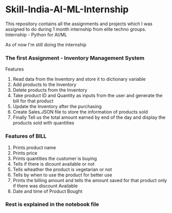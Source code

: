 # Skill-India-AI-ML-Internship
This repository contains all the assignments and projects which I was assigned to do during 1 month internship from elite techno groups.
Internship - Python for AI/ML

As of now I'm still doing the internship

### The first Assignment - Inventory Management System

Features
1. Read data from the Inventory and store it to dictionary variable
2. Add products to the Inventory
3. Delete products from the Inventory
4. Take product ID and Quantity as inputs from the user and generate the bill for that product
5. Update the Inventory after the purchasing
6. Create Sales.JSON file to store the information of products sold
7. Finally Tell us the total amount earned by end of the day and display the products sold with quantities


### Features of BILL
1. Prints product name
2. Prints price
3. Prints quantities the customer is buying
4. Tells if there is dicount available or not
5. Tells wheather the product is vegetarian or not
6. Tells by when to use the product for better use
7. Prints the billing amount and tells the amount saved for that product only if there was discount Available
8. Date and time of Product Bought

### Rest is explained in the notebook file
